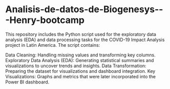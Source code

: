 # Analisis-de-datos-de-Biogenesys---Henry-bootcamp

This repository includes the Python script used for the exploratory data analysis (EDA) and data processing tasks for the COVID-19 Impact Analysis project in Latin America. The script contains:

Data Cleaning: Handling missing values and transforming key columns.
Exploratory Data Analysis (EDA): Generating statistical summaries and visualizations to uncover trends and insights.
Data Transformation: Preparing the dataset for visualizations and dashboard integration.
Key Visualizations: Graphs and metrics that were later incorporated into the Power BI dashboard.
